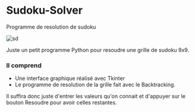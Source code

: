 # Sudoku-Solver
Programme de resolution de sudoku

![sd](https://user-images.githubusercontent.com/104862002/182202143-b59cb059-8c6c-4f06-bf5e-48ea2aa21b91.png)


Juste un petit programme Python pour resoudre une grille de sudoku 9x9.

### Il comprend
- Une interface graphique réalisé avec Tkinter
- Le programme de resolution de la grille fait avec le Backtracking.

Il suffira donc juste d'entrer les valeurs qu'on connait et d'appuyer sur le bouton Resoudre pour avoir celles restantes.
